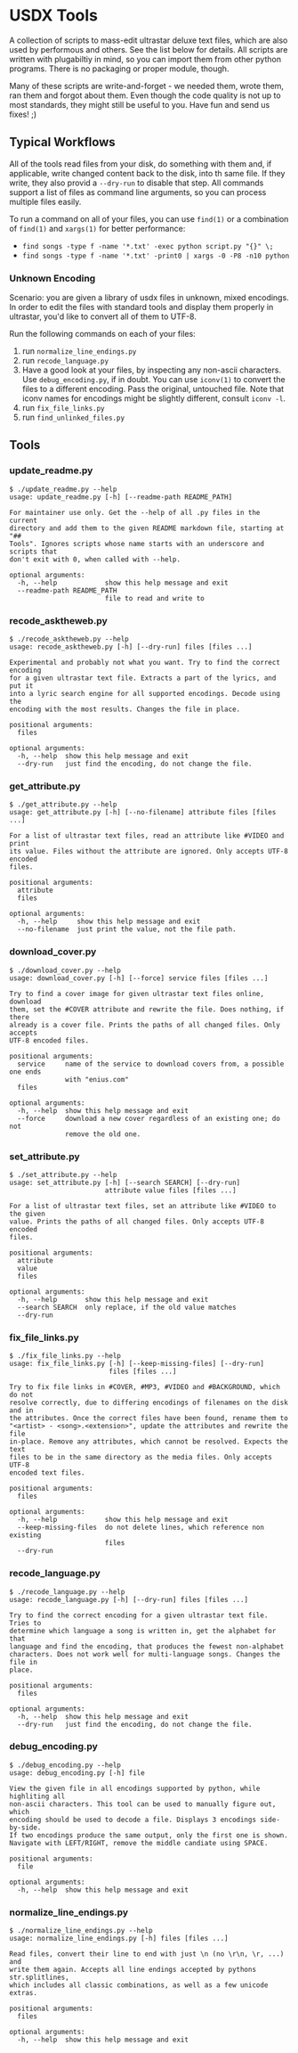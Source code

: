 # USDX Tools

A collection of scripts to mass-edit ultrastar deluxe text files, which are also
used by performous and others. See the list below for details. All scripts are
written with plugabiltiy in mind, so you can import them from other python
programs. There is no packaging or proper module, though.

Many of these scripts are write-and-forget - we needed them, wrote them, ran
them and forgot about them. Even though the code quality is not up to most
standards, they might still be useful to you. Have fun and send us fixes! ;)

## Typical Workflows

All of the tools read files from your disk, do something with them and, if
applicable, write changed content back to the disk, into th same file. If they
write, they also provid a `--dry-run` to disable that step. All commands support
a list of files as command line arguments, so you can process multiple files
easily.

To run a command on all of your files, you can use `find(1)` or a combination
of `find(1)` and `xargs(1)` for better performance:

* `find songs -type f -name '*.txt' -exec python script.py "{}" \;`
* `find songs -type f -name '*.txt' -print0 | xargs -0 -P8 -n10 python`

### Unknown Encoding

Scenario: you are given a library of usdx files in unknown, mixed encodings. In
order to edit the files with standard tools and display them properly in
ultrastar, you'd like to convert all of them to UTF-8.

Run the following commands on each of your files:

1. run `normalize_line_endings.py`
2. run `recode_language.py`
3. Have a good look at your files, by inspecting any non-ascii characters. Use
   `debug_encoding.py`, if in doubt. You can use `iconv(1)` to convert the files
   to a different encoding. Pass the original, untouched file. Note that iconv
   names for encodings might be slightly different, consult `iconv -l`.
4. run `fix_file_links.py`
5. run `find_unlinked_files.py`

## Tools

### update_readme.py

```console
$ ./update_readme.py --help
usage: update_readme.py [-h] [--readme-path README_PATH]

For maintainer use only. Get the --help of all .py files in the current
directory and add them to the given README markdown file, starting at "##
Tools". Ignores scripts whose name starts with an underscore and scripts that
don't exit with 0, when called with --help.

optional arguments:
  -h, --help            show this help message and exit
  --readme-path README_PATH
                        file to read and write to

```

### recode_asktheweb.py

```console
$ ./recode_asktheweb.py --help
usage: recode_asktheweb.py [-h] [--dry-run] files [files ...]

Experimental and probably not what you want. Try to find the correct encoding
for a given ultrastar text file. Extracts a part of the lyrics, and put it
into a lyric search engine for all supported encodings. Decode using the
encoding with the most results. Changes the file in place.

positional arguments:
  files

optional arguments:
  -h, --help  show this help message and exit
  --dry-run   just find the encoding, do not change the file.

```

### get_attribute.py

```console
$ ./get_attribute.py --help
usage: get_attribute.py [-h] [--no-filename] attribute files [files ...]

For a list of ultrastar text files, read an attribute like #VIDEO and print
its value. Files without the attribute are ignored. Only accepts UTF-8 encoded
files.

positional arguments:
  attribute
  files

optional arguments:
  -h, --help     show this help message and exit
  --no-filename  just print the value, not the file path.

```

### download_cover.py

```console
$ ./download_cover.py --help
usage: download_cover.py [-h] [--force] service files [files ...]

Try to find a cover image for given ultrastar text files online, download
them, set the #COVER attribute and rewrite the file. Does nothing, if there
already is a cover file. Prints the paths of all changed files. Only accepts
UTF-8 encoded files.

positional arguments:
  service     name of the service to download covers from, a possible one ends
              with "enius.com"
  files

optional arguments:
  -h, --help  show this help message and exit
  --force     download a new cover regardless of an existing one; do not
              remove the old one.

```

### set_attribute.py

```console
$ ./set_attribute.py --help
usage: set_attribute.py [-h] [--search SEARCH] [--dry-run]
                        attribute value files [files ...]

For a list of ultrastar text files, set an attribute like #VIDEO to the given
value. Prints the paths of all changed files. Only accepts UTF-8 encoded
files.

positional arguments:
  attribute
  value
  files

optional arguments:
  -h, --help       show this help message and exit
  --search SEARCH  only replace, if the old value matches
  --dry-run

```

### fix_file_links.py

```console
$ ./fix_file_links.py --help
usage: fix_file_links.py [-h] [--keep-missing-files] [--dry-run]
                         files [files ...]

Try to fix file links in #COVER, #MP3, #VIDEO and #BACKGROUND, which do not
resolve correctly, due to differing encodings of filenames on the disk and in
the attributes. Once the correct files have been found, rename them to
"<artist> - <song>.<extension>", update the attributes and rewrite the file
in-place. Remove any attributes, which cannot be resolved. Expects the text
files to be in the same directory as the media files. Only accepts UTF-8
encoded text files.

positional arguments:
  files

optional arguments:
  -h, --help            show this help message and exit
  --keep-missing-files  do not delete lines, which reference non existing
                        files
  --dry-run

```

### recode_language.py

```console
$ ./recode_language.py --help
usage: recode_language.py [-h] [--dry-run] files [files ...]

Try to find the correct encoding for a given ultrastar text file. Tries to
determine which language a song is written in, get the alphabet for that
language and find the encoding, that produces the fewest non-alphabet
characters. Does not work well for multi-language songs. Changes the file in
place.

positional arguments:
  files

optional arguments:
  -h, --help  show this help message and exit
  --dry-run   just find the encoding, do not change the file.

```

### debug_encoding.py

```console
$ ./debug_encoding.py --help
usage: debug_encoding.py [-h] file

View the given file in all encodings supported by python, while highliting all
non-ascii characters. This tool can be used to manually figure out, which
encoding should be used to decode a file. Displays 3 encodings side-by-side.
If two encodings produce the same output, only the first one is shown.
Navigate with LEFT/RIGHT, remove the middle candiate using SPACE.

positional arguments:
  file

optional arguments:
  -h, --help  show this help message and exit

```

### normalize_line_endings.py

```console
$ ./normalize_line_endings.py --help
usage: normalize_line_endings.py [-h] files [files ...]

Read files, convert their line to end with just \n (no \r\n, \r, ...) and
write them again. Accepts all line endings accepted by pythons str.splitlines,
which includes all classic combinations, as well as a few unicode extras.

positional arguments:
  files

optional arguments:
  -h, --help  show this help message and exit

```
